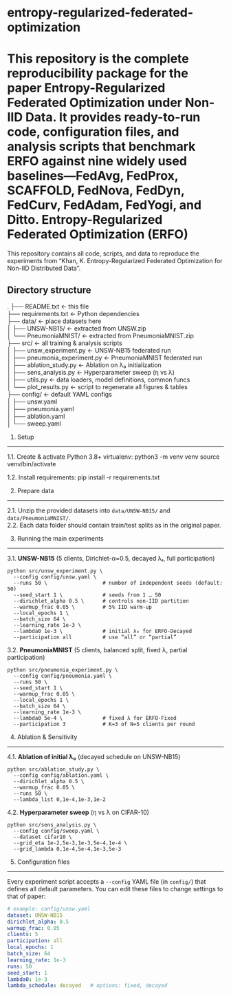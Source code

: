 # entropy-regularized-federated-optimization
This repository is the complete reproducibility package for the paper Entropy-Regularized Federated Optimization under Non-IID Data. It provides ready-to-run code, configuration files, and analysis scripts that benchmark ERFO against nine widely used baselines—FedAvg, FedProx, SCAFFOLD, FedNova, FedDyn, FedCurv, FedAdam, FedYogi, and Ditto.
Entropy-Regularized Federated Optimization (ERFO)  
================================================

This repository contains all code, scripts, and data to reproduce the experiments from
“Khan, K. Entropy-Regularized Federated Optimization for Non-IID Distributed Data”.

Directory structure
-------------------
.
├── README.txt             ← this file  
├── requirements.txt       ← Python dependencies  
├── data/                  ← place datasets here  
│   ├── UNSW-NB15/         ← extracted from UNSW.zip  
│   └── PneumoniaMNIST/    ← extracted from PneumoniaMNIST.zip  
├── src/                   ← all training & analysis scripts  
│   ├── unsw_experiment.py       ← UNSW-NB15 federated run  
│   ├── pneumonia_experiment.py  ← PneumoniaMNIST federated run  
│   ├── ablation_study.py        ← Ablation on λ₀ initialization  
│   ├── sens_analysis.py         ← Hyperparameter sweep (η vs λ)  
│   ├── utils.py                 ← data loaders, model definitions, common funcs  
│   └── plot_results.py          ← script to regenerate all figures & tables  
├── config/                ← default YAML configs  
│   ├── unsw.yaml  
│   ├── pneumonia.yaml  
│   ├── ablation.yaml  
│   └── sweep.yaml  
  

1. Setup
--------
1.1. Create & activate Python 3.8+ virtualenv:
       python3 -m venv venv
       source venv/bin/activate

1.2. Install requirements:
       pip install -r requirements.txt

2. Prepare data
---------------
2.1. Unzip the provided datasets into `data/UNSW-NB15/` and `data/PneumoniaMNIST/`.  
2.2. Each data folder should contain train/test splits as in the original paper.

3. Running the main experiments
-------------------------------

3.1. **UNSW-NB15** (5 clients, Dirichlet-α=0.5, decayed λₜ, full participation)

    python src/unsw_experiment.py \
      --config config/unsw.yaml \
      --runs 50 \                  # number of independent seeds (default: 50)
      --seed_start 1 \             # seeds from 1 … 50
      --dirichlet_alpha 0.5 \      # controls non-IID partition
      --warmup_frac 0.05 \         # 5% IID warm-up
      --local_epochs 1 \
      --batch_size 64 \
      --learning_rate 1e-3 \
      --lambda0 1e-3 \             # initial λ₀ for ERFO-Decayed
      --participation all          # use “all” or “partial”

3.2. **PneumoniaMNIST** (5 clients, balanced split, fixed λ, partial participation)

    python src/pneumonia_experiment.py \
      --config config/pneumonia.yaml \
      --runs 50 \
      --seed_start 1 \
      --warmup_frac 0.05 \
      --local_epochs 1 \
      --batch_size 64 \
      --learning_rate 1e-3 \
      --lambda0 5e-4 \             # fixed λ for ERFO-Fixed
      --participation 3            # K=3 of N=5 clients per round

4. Ablation & Sensitivity
--------------------------

4.1. **Ablation of initial λ₀** (decayed schedule on UNSW-NB15)

    python src/ablation_study.py \
      --config config/ablation.yaml \
      --dirichlet_alpha 0.5 \
      --warmup_frac 0.05 \
      --runs 50 \
      --lambda_list 0,1e-4,1e-3,1e-2

4.2. **Hyperparameter sweep** (η vs λ on CIFAR-10)

    python src/sens_analysis.py \
      --config config/sweep.yaml \
      --dataset cifar10 \
      --grid_eta 1e-2,5e-3,1e-3,5e-4,1e-4 \
      --grid_lambda 0,1e-4,5e-4,1e-3,5e-3

5. Configuration files
----------------------

Every experiment script accepts a `--config` YAML file (in `config/`) that defines all default parameters.  You can edit these files to change settings to that of paper:
```yaml
# example: config/unsw.yaml
dataset: UNSW-NB15
dirichlet_alpha: 0.5
warmup_frac: 0.05
clients: 5
participation: all
local_epochs: 1
batch_size: 64
learning_rate: 1e-3
runs: 50
seed_start: 1
lambda0: 1e-3
lambda_schedule: decayed   # options: fixed, decayed
